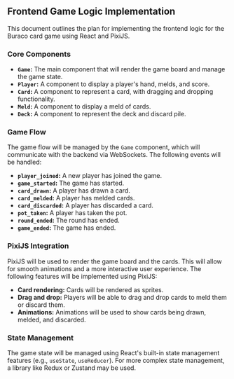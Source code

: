 ## Frontend Game Logic Implementation

This document outlines the plan for implementing the frontend logic for the Buraco card game using React and PixiJS.

### Core Components

- **`Game`:** The main component that will render the game board and manage the game state.
- **`Player`:** A component to display a player's hand, melds, and score.
- **`Card`:** A component to represent a card, with dragging and dropping functionality.
- **`Meld`:** A component to display a meld of cards.
- **`Deck`:** A component to represent the deck and discard pile.

### Game Flow

The game flow will be managed by the `Game` component, which will communicate with the backend via WebSockets. The following events will be handled:

- **`player_joined`:** A new player has joined the game.
- **`game_started`:** The game has started.
- **`card_drawn`:** A player has drawn a card.
- **`card_melded`:** A player has melded cards.
- **`card_discarded`:** A player has discarded a card.
- **`pot_taken`:** A player has taken the pot.
- **`round_ended`:** The round has ended.
- **`game_ended`:** The game has ended.

### PixiJS Integration

PixiJS will be used to render the game board and the cards. This will allow for smooth animations and a more interactive user experience. The following features will be implemented using PixiJS:

- **Card rendering:** Cards will be rendered as sprites.
- **Drag and drop:** Players will be able to drag and drop cards to meld them or discard them.
- **Animations:** Animations will be used to show cards being drawn, melded, and discarded.

### State Management

The game state will be managed using React's built-in state management features (e.g., `useState`, `useReducer`). For more complex state management, a library like Redux or Zustand may be used.
